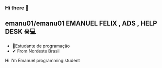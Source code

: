 ### Hi there 👋


**emanu01/emanu01** EMANUEL FELIX , ADS , HELP DESK ☠💻
- 
- 🌱Estudante de programação 
- ✔ From Nordeste Brasil

  




Hi I'm Emanuel programming student
